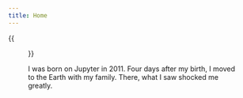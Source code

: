```yaml
---
title: Home
---
```


{{<figure src="https://animalcorner.org/wp-content/uploads/2020/07/Japanese-Dog-Breeds-Akita.jpg" title="This is me, which is me (我就是我，一样的烟火)" width="450">}}

I was born on Jupyter in 2011. Four days after my birth, I moved to the Earth with my family. There, what I saw shocked me greatly. 

